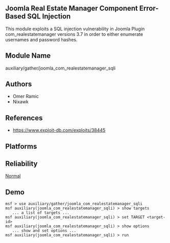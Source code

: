 ## Joomla Real Estate Manager Component Error-Based SQL Injection

This module exploits a SQL injection vulnerability in Joomla 
Plugin com_realestatemanager versions 3.7 in order to either 
enumerate usernames and password hashes.


## Module Name
auxiliary/gather/joomla_com_realestatemanager_sqli

## Authors
* Omer Ramic
* Nixawk


## References
* https://www.exploit-db.com/exploits/38445




## Platforms


## Reliability
[Normal](https://github.com/rapid7/metasploit-framework/wiki/Exploit-Ranking)

## Demo

```
msf > use auxiliary/gather/joomla_com_realestatemanager_sqli
msf auxiliary(joomla_com_realestatemanager_sqli) > show targets
   ... a list of targets ...
msf auxiliary(joomla_com_realestatemanager_sqli) > set TARGET <target-id>
msf auxiliary(joomla_com_realestatemanager_sqli) > show options
   ... show and set options ...
msf auxiliary(joomla_com_realestatemanager_sqli) > run
```
    
    